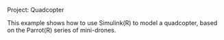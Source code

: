 Project: Quadcopter

This example shows how to use Simulink(R) to model a quadcopter, based on the Parrot(R) series of mini-drones.
